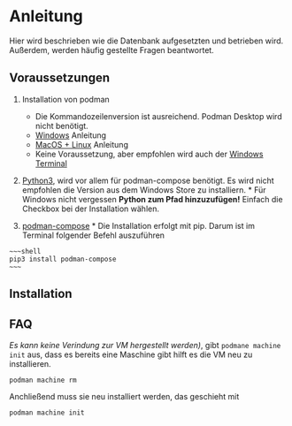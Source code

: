 # Anleitung

Hier wird beschrieben wie die Datenbank aufgesetzten und betrieben wird. Außerdem, werden häufig gestellte Fragen beantwortet.

## Voraussetzungen
 1) Installation von podman
    * Die Kommandozeilenversion ist ausreichend. Podman Desktop wird nicht benötigt.
    * [Windows](https://github.com/containers/podman/blob/main/docs/tutorials/podman-for-windows.md) Anleitung
    * [MacOS + Linux](https://podman.io/getting-started/installation) Anleitung
    * Keine Voraussetzung, aber empfohlen wird auch der [Windows Terminal](https://github.com/microsoft/terminal)
   
   
  2) [Python3](https://www.python.org/downloads/), wird vor allem für podman-compose benötigt. Es wird nicht empfohlen die Version aus dem Windows Store zu installiern.
    * Für Windows nicht vergessen **Python zum Pfad hinzuzufügen!** Einfach die Checkbox bei der Installation wählen.
    
  3) [podman-compose](https://github.com/containers/podman-compose)
    * Die Installation erfolgt mit pip. Darum ist im Terminal folgender Befehl auszuführen
    
    ~~~shell
    pip3 install podman-compose
    ~~~
    
 ## Installation
    
 ## FAQ
 *Es kann keine Verindung zur VM hergestellt werden)*, gibt `podmane machine init` aus, dass es bereits eine Maschine gibt hilft es die VM neu zu installieren.
 ~~~shell
 podman machine rm
 ~~~
 
 Anchließend muss sie neu installiert werden, das geschieht mit
~~~shell
podman machine init
~~~
